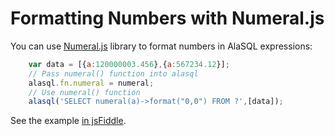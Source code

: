 # Formatting Numbers with Numeral.js

You can use [Numeral.js](http://numeraljs.com/) library to format numbers in AlaSQL expressions:

```js
    var data = [{a:120000003.456},{a:567234.12}];
    // Pass numeral() function into alasql
    alasql.fn.numeral = numeral;
    // Use numeral() function
    alasql('SELECT numeral(a)->format("0,0") FROM ?',[data]);
```

See the example [in jsFiddle](http://jsfiddle.net/agershun/drvga85x/1/).
